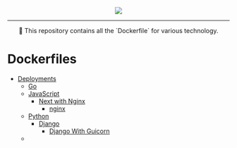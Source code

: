 <p align="center">
    <img src="./assets/dockerfile.png">
</p>

---

<p align="center">
    📁 This repository contains all the `Dockerfile` for various technology.
</p>

# Dockerfiles

- [Deployments](./dockerfiles/deployment/)
  - [Go](./dockerfiles/deployment/go/)
  - [JavaScript](./dockerfiles//deployment/javascript/)
    - [Next with Nginx](./dockerfiles/deployment/javascript/next_with_nginx/)
      - [nginx](./dockerfiles/deployment/javascript/next_with_nginx/nginx/)
  - [Python](./dockerfiles/deployment/python/)
    - [Django](./dockerfiles/deployment/python/Django/)
      - [Django With Guicorn](./dockerfiles/deployment/python/Django/Django-with-gunicorn/)
  - 
